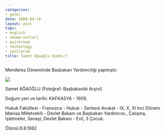 ```yaml
---
categories:
- genel
date: 2008-04-18
layout: post
tags:
- english
- okuma-notlari
- quickread
- technology
- yazilarim
title: Samet Ağaoğlu Kimdir?
---
```


Menderes Döneminde Başbakan Yardımcılığı yapmıştır.  
  
![](/images/basbakanlik.125186.jpg)  
  
Samet AĞAOĞLU (Fotoğraf: Başbakanlık Arşivi)  
  
Doğum yeri ve tarihi: KAFKASYA - 1909,  
  
Hukuk Fakültesi - Fransızca - Hukuk - Serbest Avukat - IX, X, XI inci Dönem Manisa Milletvekili - Devlet Bakanı ve Başbakan Yardımcısı., Çalışma, İşletmeler, Sanayi, Devlet Bakanı - Evli, 3 Çocuk.  
  
Ölümü:6.8.1982
